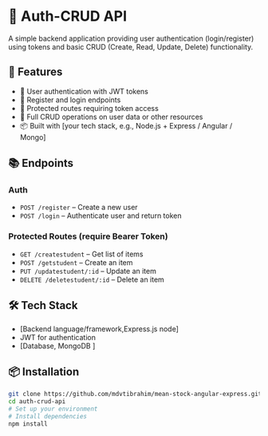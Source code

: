 # 🔐 Auth-CRUD API

A simple backend application providing user authentication (login/register) using tokens and basic CRUD (Create, Read, Update, Delete) functionality.

## 🚀 Features

- 🔑 User authentication with JWT tokens
- 📝 Register and login endpoints
- 🔐 Protected routes requiring token access
- 📄 Full CRUD operations on user data or other resources
- 📦 Built with [your tech stack, e.g., Node.js + Express / Angular / Mongo]

## 📚 Endpoints

### Auth

- `POST /register` – Create a new user
- `POST /login` – Authenticate user and return token

### Protected Routes (require Bearer Token)

- `GET /createstudent` – Get list of items
- `POST /getstudent` – Create an item
- `PUT /updatestudent/:id` – Update an item
- `DELETE /deletestudent/:id` – Delete an item

## 🛠️ Tech Stack

- [Backend language/framework,Express.js node]
- JWT for authentication
- [Database, MongoDB ]

## 📦 Installation

```bash
git clone https://github.com/mdvtibrahim/mean-stock-angular-express.git
cd auth-crud-api
# Set up your environment
# Install dependencies
npm install
